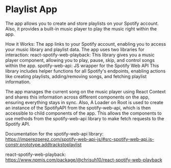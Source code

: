 # Playlist App

The app allows you to create and store playlists on your Spotify account.
Also, it provides a built-in music player to play the music right within the app.

How it Works:
The app links to your Spotify account, enabling you to access your music library and playlist data.
The app uses two libraries for interaction:
react-spotify-web-playback: This library gives you a music player component, allowing you to play, pause, skip, and control songs within the app.
spotify-web-api: JS wrapper for the Spotify Web API This library includes helper functions for all Spotify's endpoints, enabling actions like creating playlists, adding/removing songs, and fetching playlist information.

The app manages the current song on the music player using React Context and shares this information across different components on the app, ensuring everything stays in sync. Also,
A Loader on Root is used to create an instance of the SpotifyAPI from the spotify-web-api, which is then accessible to child components of the app. This allows the components to use methods from the spotify-web-api library to make fetch requests to the Spotify API.

Documentation for the spotify-web-api library: https://jmperezperez.com/spotify-web-api-js/#src-spotify-web-api.js-constr.prototype.addtrackstoplaylist

react-spotify-web-playback:
https://www.npmjs.com/package/@chrisuh10/react-spotify-web-playback
